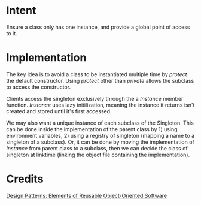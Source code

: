 # Intent
Ensure a class only has one instance, and provide a global point of access to it.

# Implementation
The key idea is to avoid a class to be instantiated multiple time by _protect_ the default constructor.
Using _protect_ other than _private_ allows the subclass to access the constructor.

Clients access the singleton exclusively through the a _Instance_ member function.
_Instance_ uses lazy initilization, meaning the instance it returns isn't created and stored until it's first accessed.

We may also want a unique instance of each subclass of the Singleton. This can be done inside the implementation of the
parent class by 1) using environment variables, 2) using a registry of singleton (mapping a name to a singleton of a subclass).
Or, it can be done by moving the implementation of _Instance_ from parent class to a subclass, then we can decide the class
of singleton at linktime (linking the object file containing the implementation).

# Credits
[Design Patterns: Elements of Reusable Object-Oriented Software](http://www.amazon.com/Design-Patterns-Elements-Reusable-Object-Oriented/dp/0201633612)
